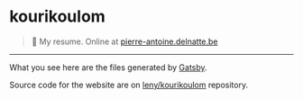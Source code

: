 # kourikoulom

> 🧐 My resume. Online at [pierre-antoine.delnatte.be](https://pierre-antoine.delnatte.be)

* * *

What you see here are the files generated by [Gatsby](https://www.gatsbyjs.org).

Source code for the website are on [leny/kourikoulom](https://github.com/leny/kourikoulom) repository.
